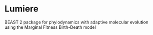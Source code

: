 # Lumiere
BEAST 2 package for phylodynamics with adaptive molecular evolution using the Marginal Fitness Birth-Death model
